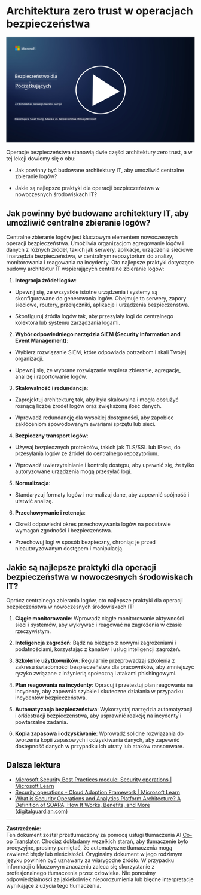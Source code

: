 <!--
CO_OP_TRANSLATOR_METADATA:
{
  "original_hash": "45bbdc114e70936816b0b3e7c40189cf",
  "translation_date": "2025-09-03T17:32:33+00:00",
  "source_file": "4.2 SecOps zero trust architecture.md",
  "language_code": "pl"
}
-->
# Architektura zero trust w operacjach bezpieczeństwa

[![Obejrzyj wideo](../../translated_images/4-2_placeholder.20e2345a0848364aaf73ddda28f676a3d9980843c51a0050774b268037db079d.pl.png)](https://learn-video.azurefd.net/vod/player?id=8a2c36d9-8117-4576-ad5b-787667d13603)

Operacje bezpieczeństwa stanowią dwie części architektury zero trust, a w tej lekcji dowiemy się o obu:

- Jak powinny być budowane architektury IT, aby umożliwić centralne zbieranie logów?

- Jakie są najlepsze praktyki dla operacji bezpieczeństwa w nowoczesnych środowiskach IT?

## Jak powinny być budowane architektury IT, aby umożliwić centralne zbieranie logów?

Centralne zbieranie logów jest kluczowym elementem nowoczesnych operacji bezpieczeństwa. Umożliwia organizacjom agregowanie logów i danych z różnych źródeł, takich jak serwery, aplikacje, urządzenia sieciowe i narzędzia bezpieczeństwa, w centralnym repozytorium do analizy, monitorowania i reagowania na incydenty. Oto najlepsze praktyki dotyczące budowy architektur IT wspierających centralne zbieranie logów:

1. **Integracja źródeł logów**:

- Upewnij się, że wszystkie istotne urządzenia i systemy są skonfigurowane do generowania logów. Obejmuje to serwery, zapory sieciowe, routery, przełączniki, aplikacje i urządzenia bezpieczeństwa.

- Skonfiguruj źródła logów tak, aby przesyłały logi do centralnego kolektora lub systemu zarządzania logami.

2. **Wybór odpowiedniego narzędzia SIEM (Security Information and Event Management)**:

- Wybierz rozwiązanie SIEM, które odpowiada potrzebom i skali Twojej organizacji.

- Upewnij się, że wybrane rozwiązanie wspiera zbieranie, agregację, analizę i raportowanie logów.

3. **Skalowalność i redundancja**:

- Zaprojektuj architekturę tak, aby była skalowalna i mogła obsłużyć rosnącą liczbę źródeł logów oraz zwiększoną ilość danych.

- Wprowadź redundancję dla wysokiej dostępności, aby zapobiec zakłóceniom spowodowanym awariami sprzętu lub sieci.

4. **Bezpieczny transport logów**:

- Używaj bezpiecznych protokołów, takich jak TLS/SSL lub IPsec, do przesyłania logów ze źródeł do centralnego repozytorium.

- Wprowadź uwierzytelnianie i kontrolę dostępu, aby upewnić się, że tylko autoryzowane urządzenia mogą przesyłać logi.

5. **Normalizacja**:

- Standaryzuj formaty logów i normalizuj dane, aby zapewnić spójność i ułatwić analizę.

6. **Przechowywanie i retencja**:

- Określ odpowiedni okres przechowywania logów na podstawie wymagań zgodności i bezpieczeństwa.

- Przechowuj logi w sposób bezpieczny, chroniąc je przed nieautoryzowanym dostępem i manipulacją.

## Jakie są najlepsze praktyki dla operacji bezpieczeństwa w nowoczesnych środowiskach IT?

Oprócz centralnego zbierania logów, oto najlepsze praktyki dla operacji bezpieczeństwa w nowoczesnych środowiskach IT:

1. **Ciągłe monitorowanie**: Wprowadź ciągłe monitorowanie aktywności sieci i systemów, aby wykrywać i reagować na zagrożenia w czasie rzeczywistym.

2. **Inteligencja zagrożeń**: Bądź na bieżąco z nowymi zagrożeniami i podatnościami, korzystając z kanałów i usług inteligencji zagrożeń.

3. **Szkolenie użytkowników**: Regularnie przeprowadzaj szkolenia z zakresu świadomości bezpieczeństwa dla pracowników, aby zmniejszyć ryzyko związane z inżynierią społeczną i atakami phishingowymi.

4. **Plan reagowania na incydenty**: Opracuj i przetestuj plan reagowania na incydenty, aby zapewnić szybkie i skuteczne działania w przypadku incydentów bezpieczeństwa.

5. **Automatyzacja bezpieczeństwa**: Wykorzystaj narzędzia automatyzacji i orkiestracji bezpieczeństwa, aby usprawnić reakcję na incydenty i powtarzalne zadania.

6. **Kopia zapasowa i odzyskiwanie**: Wprowadź solidne rozwiązania do tworzenia kopii zapasowych i odzyskiwania danych, aby zapewnić dostępność danych w przypadku ich utraty lub ataków ransomware.

## Dalsza lektura

- [Microsoft Security Best Practices module: Security operations | Microsoft Learn](https://learn.microsoft.com/security/operations/security-operations-videos-and-decks?WT.mc_id=academic-96948-sayoung)
- [Security operations - Cloud Adoption Framework | Microsoft Learn](https://learn.microsoft.com/azure/cloud-adoption-framework/secure/security-operations?WT.mc_id=academic-96948-sayoung)
- [What is Security Operations and Analytics Platform Architecture? A Definition of SOAPA, How It Works, Benefits, and More (digitalguardian.com)](https://www.digitalguardian.com/blog/what-security-operations-and-analytics-platform-architecture-definition-soapa-how-it-works#:~:text=All%20in%20all%2C%20security%20operations%20and%20analytics%20platform,become%20more%20efficient%20and%20operative%20with%20your%20security.)

---

**Zastrzeżenie**:  
Ten dokument został przetłumaczony za pomocą usługi tłumaczenia AI [Co-op Translator](https://github.com/Azure/co-op-translator). Chociaż dokładamy wszelkich starań, aby tłumaczenie było precyzyjne, prosimy pamiętać, że automatyczne tłumaczenia mogą zawierać błędy lub nieścisłości. Oryginalny dokument w jego rodzimym języku powinien być uznawany za wiarygodne źródło. W przypadku informacji o kluczowym znaczeniu zaleca się skorzystanie z profesjonalnego tłumaczenia przez człowieka. Nie ponosimy odpowiedzialności za jakiekolwiek nieporozumienia lub błędne interpretacje wynikające z użycia tego tłumaczenia.